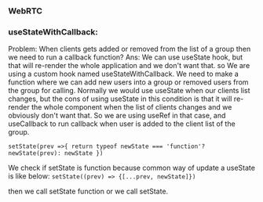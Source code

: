

### WebRTC


### useStateWithCallback:
Problem: When clients gets added or removed from the list of a group then we need to run a callback function?
Ans: We can use useState hook, but that will re-render the whole application and we don't want that. so We are using a custom hook named useStateWithCallback.
We need to make a function where we can add new users into a group or removed users from the group for calling. Normally we would use useState when our clients list changes, but the cons of using useState in this condition is that it will re-render the whole component when the list of clients changes and we obviously don't want that. So we are using useRef in that case, and useCallback to run callback when user is added to the client list of the group.

`
setState(prev =>{
            return typeof newState === 'function'? newState(prev): newState
        })
`

We check if setState is function because common way of update a useState is like below:
`
setState((prev) => {[...prev, newState]})
`

then we call setState function or we call setState.